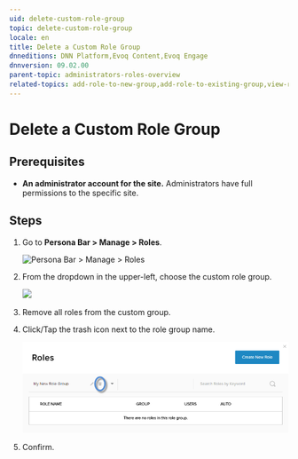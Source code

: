 ```yaml
---
uid: delete-custom-role-group
topic: delete-custom-role-group
locale: en
title: Delete a Custom Role Group
dnneditions: DNN Platform,Evoq Content,Evoq Engage
dnnversion: 09.02.00
parent-topic: administrators-roles-overview
related-topics: add-role-to-new-group,add-role-to-existing-group,view-roles-included-in-group,remove-role-from-group,edit-custom-role-group
---
```


# Delete a Custom Role Group

## Prerequisites

*   **An administrator account for the site.** Administrators have full permissions to the specific site.

## Steps

1.  Go to **Persona Bar \> Manage \> Roles**.
    
    ![Persona Bar > Manage > Roles](/images/scr-pbar-host-Manage-E91.png)
    
2.  From the dropdown in the upper-left, choose the custom role group.
    
      
    
    ![](/images/scr-RoleList-FilterByRoleGroup-E90.png)
    
      
    
3.  Remove all roles from the custom group.
4.  Click/Tap the trash icon next to the role group name.
    
      
    
    ![](/images/scr-Roles-CustomGroup-Delete-E90.png)
    
      
    
5.  Confirm.